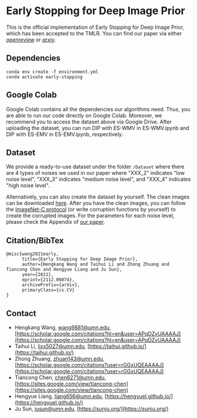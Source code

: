 # Early Stopping for Deep Image Prior

This is the official implementation of Early Stopping for Deep Image Prior, which has been accepted to the TMLR. You can find our paper via either [*openreview*](https://openreview.net/forum?id=231ZzrLC8X) or [*arxiv*](https://arxiv.org/abs/2112.06074).


## Dependencies

```
conda env create -f environment.yml
conda activate early-stopping
```

## Google Colab

Google Colab contains all the dependencies our algorithms need. Thus, you are able to run our code directly on Google Colab. Moreover, we recommend you to access the dataset above via Google Drive. After uploading the dataset, you can run DIP with ES-WMV in ES-WMV.ipynb and DIP with ES-EMV in ES-EMV.ipynb, respectively.

## Dataset

We provide a ready-to-use dataset under the folder `/Dataset` where there are 4 types of noises we used in our paper where "XXX_2" indicates "low noise level", "XXX_3" indicates "medium noise level", and "XXX_4" indicates "high noise level".

Alternatively, you can also create the dataset by yourself. The clean images can be downloaded [here](https://webpages.tuni.fi/foi/GCF-BM3D/index.html#ref_results). After you have the clean images, you can follow the [ImageNet-C protocol](https://github.com/hendrycks/robustness) (or write corruption functions by yourself) to create the corrupted images. For the parameters for each noise level, please check the Appendix of [our paper](https://arxiv.org/pdf/2112.06074.pdf).

## Citation/BibTex

```
@misc{wang2021early,
      title={Early Stopping for Deep Image Prior}, 
      author={Hengkang Wang and Taihui Li and Zhong Zhuang and Tiancong Chen and Hengyue Liang and Ju Sun},
      year={2021},
      eprint={2112.06074},
      archivePrefix={arXiv},
      primaryClass={cs.CV}
}
```
## Contact

- Hengkang Wang, wang9881@umn.edu, [https://scholar.google.com/citations?hl=en&user=APqDZvUAAAAJ](https://scholar.google.com/citations?hl=en&user=APqDZvUAAAAJ)
- Taihui Li, lixx5027@umn.edu, [https://taihui.github.io/](https://taihui.github.io/)
- Zhong Zhuang, zhuan143@umn.edu, [https://scholar.google.com/citations?user=rGGxUQEAAAAJ](https://scholar.google.com/citations?user=rGGxUQEAAAAJ)
- Tiancong Chen, chen6271@umn.edu, [https://sites.google.com/view/tiancong-chen](https://sites.google.com/view/tiancong-chen)
- Hengyue Liang, liang656@umn.edu, [https://hengyuel.github.io/](https://hengyuel.github.io/)
- Ju Sun, jusun@umn.edu, [https://sunju.org/](https://sunju.org/)
